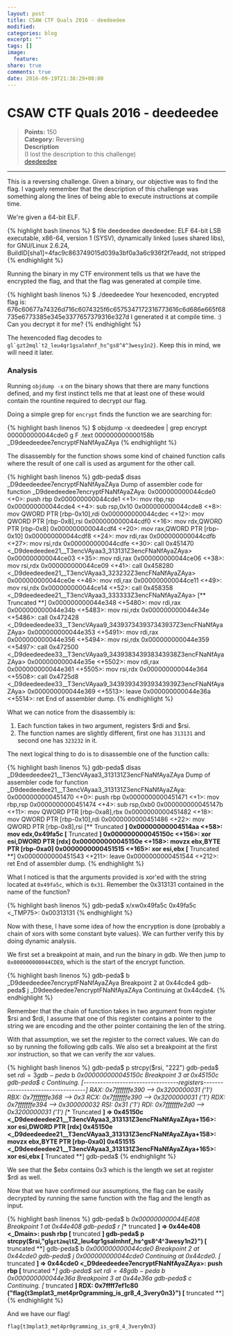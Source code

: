 ```yaml
---
layout: post
title: CSAW CTF Quals 2016 - deedeedee
modified:
categories: blog
excerpt: ""
tags: []
image:
  feature:
share: true
comments: true
date: 2016-09-19T21:38:29+08:00
---
```


# CSAW CTF Quals 2016 - deedeedee
>**Points:** 150   
**Category:** Reversing  
**Description**  
(I lost the description to this challenge)  
[deedeedee](/resources/files/csaw2016/rev/deedeedee)

---

This is a reversing challenge. Given a binary, our objective was to find the flag. I vaguely remember that the description of this challenge was something along the lines of being able to execute instructions at compile time.

We're given a 64-bit ELF.

{% highlight bash linenos %}
$ file deedeedee
deedeedee: ELF 64-bit LSB  executable, x86-64, version 1 (SYSV), dynamically linked (uses shared 
libs), for GNU/Linux 2.6.24, BuildID[sha1]=4fac9c863749015d039a3bf0a3a6c936f2f7eadd, not stripped
{% endhighlight %}

Running the binary in my CTF environment tells us that we have the encrypted the flag, and that the flag was generated at compile time. 

{% highlight bash linenos %}
$ ./deedeedee
Your hexencoded, encrypted flag is: 676c60677a74326d716c6074325f6c6575347172316773616c6d686e665f68735e6773385e345e3377657379316e327d
I generated it at compile time. :)
Can you decrypt it for me?
{% endhighlight %}

The hexencoded flag decodes to ``gl`gzt2mql`t2_leu4qr1gsalmhnf_hs^gs8^4^3wesy1n2}``. Keep this in mind, we will need it later.

### Analysis

Running `objdump -x` on the binary shows that there are many functions defined, and my first instinct tells me that at least one of these would contain the rountine required to decrypt our flag. 

Doing a simple grep for `encrypt` finds the function we are searching for:

{% highlight bash linenos %}
$ objdump -x deedeedee | grep encrypt
000000000044cde0 g     F .text  000000000000158b              _D9deedeedee7encryptFNaNfAyaZAya
{% endhighlight %}

The disassembly for the function shows some kind of chained function calls where the result of one call is used as argument for the other call.

{% highlight bash linenos %}
gdb-peda$ disas _D9deedeedee7encryptFNaNfAyaZAya
Dump of assembler code for function _D9deedeedee7encryptFNaNfAyaZAya:
   0x000000000044cde0 <+0>:     push   rbp
   0x000000000044cde1 <+1>:     mov    rbp,rsp
   0x000000000044cde4 <+4>:     sub    rsp,0x10
   0x000000000044cde8 <+8>:     mov    QWORD PTR [rbp-0x10],rdi
   0x000000000044cdec <+12>:    mov    QWORD PTR [rbp-0x8],rsi
   0x000000000044cdf0 <+16>:    mov    rdx,QWORD PTR [rbp-0x8]
   0x000000000044cdf4 <+20>:    mov    rax,QWORD PTR [rbp-0x10]
   0x000000000044cdf8 <+24>:    mov    rdi,rax
   0x000000000044cdfb <+27>:    mov    rsi,rdx
   0x000000000044cdfe <+30>:    call   0x451470 <_D9deedeedee21__T3encVAyaa3_313131Z3encFNaNfAyaZAya>
   0x000000000044ce03 <+35>:    mov    rdi,rax
   0x000000000044ce06 <+38>:    mov    rsi,rdx
   0x000000000044ce09 <+41>:    call   0x458280 <_D9deedeedee21__T3encVAyaa3_323232Z3encFNaNfAyaZAya>
   0x000000000044ce0e <+46>:    mov    rdi,rax
   0x000000000044ce11 <+49>:    mov    rsi,rdx
   0x000000000044ce14 <+52>:    call   0x458358 <_D9deedeedee21__T3encVAyaa3_333333Z3encFNaNfAyaZAya>
   [** Truncated **]
   0x000000000044e348 <+5480>:  mov    rdi,rax
   0x000000000044e34b <+5483>:  mov    rsi,rdx
   0x000000000044e34e <+5486>:  call   0x472428 <_D9deedeedee33__T3encVAyaa9_343937343937343937Z3encFNaNfAyaZAya>
   0x000000000044e353 <+5491>:  mov    rdi,rax
   0x000000000044e356 <+5494>:  mov    rsi,rdx
   0x000000000044e359 <+5497>:  call   0x472500 <_D9deedeedee33__T3encVAyaa9_343938343938343938Z3encFNaNfAyaZAya>
   0x000000000044e35e <+5502>:  mov    rdi,rax
   0x000000000044e361 <+5505>:  mov    rsi,rdx
   0x000000000044e364 <+5508>:  call   0x4725d8 <_D9deedeedee33__T3encVAyaa9_343939343939343939Z3encFNaNfAyaZAya>
   0x000000000044e369 <+5513>:  leave
   0x000000000044e36a <+5514>:  ret
End of assembler dump.
{% endhighlight %}

What we can notice from the disassembly is:

1. Each function takes in two argument, registers $rdi and $rsi.
2. The function names are slightly different, first one has `313131` and second one has `323232` in it.

The next logical thing to do is to disassemble one of the function calls:

{% highlight bash linenos %}
gdb-peda$ disas _D9deedeedee21__T3encVAyaa3_313131Z3encFNaNfAyaZAya
Dump of assembler code for function _D9deedeedee21__T3encVAyaa3_313131Z3encFNaNfAyaZAya:
   0x0000000000451470 <+0>:     push   rbp
   0x0000000000451471 <+1>:     mov    rbp,rsp
   0x0000000000451474 <+4>:     sub    rsp,0xb0
   0x000000000045147b <+11>:    mov    QWORD PTR [rbp-0xa8],rbx
   0x0000000000451482 <+18>:    mov    QWORD PTR [rbp-0x10],rdi
   0x0000000000451486 <+22>:    mov    QWORD PTR [rbp-0x8],rsi
   [** Truncated **]
   0x00000000004514aa <+58>:    mov    edx,0x49fa5c
   [** Truncated **]
   0x000000000045150c <+156>:   xor    esi,DWORD PTR [rdx]
   0x000000000045150e <+158>:   movzx  ebx,BYTE PTR [rbp-0xa0]
   0x0000000000451515 <+165>:   xor    esi,ebx
   [** Truncated **]
   0x0000000000451543 <+211>:   leave
   0x0000000000451544 <+212>:   ret
End of assembler dump.
{% endhighlight %}

What I noticed is that the arguments provided is xor'ed with the string located at `0x49fa5c`, which is `0x31`. Remember the 0x313131 contained in the name of the function?

{% highlight bash linenos %}
gdb-peda$ x/xw0x49fa5c
0x49fa5c <_TMP75>:      0x00313131
{% endhighlight %}

Now with these, I have some idea of how the encryption is done (probably a chain of xors with some constant byte values). We can further verify this by doing dynamic analysis.

We first set a breakpoint at main, and run the binary in gdb. We then jump to `0x000000000044CDE0`, which is the start of the encrypt function.

{% highlight bash linenos %}
gdb-peda$ b _D9deedeedee7encryptFNaNfAyaZAya
Breakpoint 2 at 0x44cde4
gdb-peda$ j _D9deedeedee7encryptFNaNfAyaZAya
Continuing at 0x44cde4.
{% endhighlight %}

Remember that the chain of function takes in two argument from register $rsi and $rdi, I assume that one of this register contains a pointer to the string we are encoding and the other pointer containing the len of the string.

With that assumption, we set the register to the correct values. We can do so by running the following gdb calls. We also set a breakpoint at the first xor instruction, so that we can verify the xor values.

{% highlight bash linenos %}
gdb-peda$ p strcpy($rsi, "222")
gdb-peda$ set $rdi=3
gdb-peda$ b *0x000000000045150c
Breakpoint 3 at 0x45150c
gdb-peda$ c
Continuing.
[----------------------------------registers-----------------------------------]
RAX: 0x7fffffffe390 --> 0x3200000031 ('1')
RBX: 0x7fffffffe368 --> 0x3
RCX: 0x7fffffffe390 --> 0x3200000031 ('1')
RDX: 0x7fffffffe394 --> 0x300000032
RSI: 0x31 ('1')
RDI: 0x7fffffffe2d0 --> 0x3200000031 ('1')
[** Truncated **]
=> 0x45150c <_D9deedeedee21__T3encVAyaa3_313131Z3encFNaNfAyaZAya+156>:
    xor    esi,DWORD PTR [rdx]
   0x45150e <_D9deedeedee21__T3encVAyaa3_313131Z3encFNaNfAyaZAya+158>:
    movzx  ebx,BYTE PTR [rbp-0xa0]
   0x451515 <_D9deedeedee21__T3encVAyaa3_313131Z3encFNaNfAyaZAya+165>:  xor    esi,ebx
[** Truncated **]
gdb-peda$
{% endhighlight %}

We see that the $ebx contains 0x3 which is the length we set at register $rdi as well.

Now that we have confirmed our assumptions, the flag can be easily decrypted by running the same function with the flag and the length as input.

{% highlight bash linenos %}
gdb-peda$ b *0x000000000044E408
Breakpoint 1 at 0x44e408
gdb-peda$ r
[** truncated **]
=> 0x44e408 <_Dmain>:   push   rbp
[** truncated **]
gdb-peda$ p strcpy($rsi,"gl`gzt2mql`t2_leu4qr1gsalmhnf_hs^gs8^4^3wesy1n2}")
[** truncated **]
gdb-peda$ b *0x000000000044cde0
Breakpoint 2 at 0x44cde0
gdb-peda$ j *0x000000000044cde0
Continuing at 0x44cde0.
[** truncated **]
=> 0x44cde0 <_D9deedeedee7encryptFNaNfAyaZAya>: push   rbp
[** truncated **]
gdb-peda$ set $rdi=48
gdb-peda$ b *0x000000000044e36a
Breakpoint 3 at 0x44e36a
gdb-peda$ c
Continuing.
[** truncated **]
RDX: 0x7ffff7ef1c80 ("flag{t3mplat3_met4pr0gramming_is_gr8_4_3very0n3}")
[** truncated **]
{% endhighlight %}

And we have our flag!

`flag{t3mplat3_met4pr0gramming_is_gr8_4_3very0n3}`